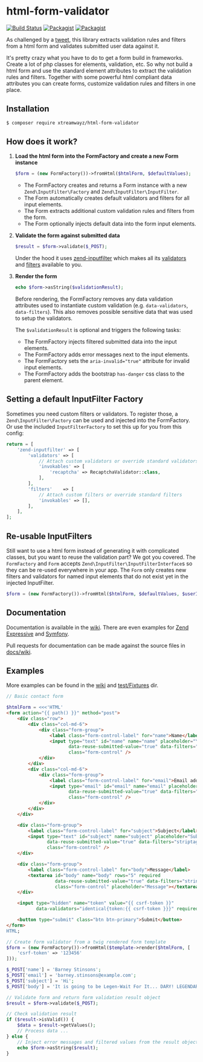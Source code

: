 # html-form-validator

[![Build Status](https://travis-ci.com/xtreamwayz/html-form-validator.svg?branch=master)](https://travis-ci.com/xtreamwayz/html-form-validator)
[![Packagist](https://img.shields.io/packagist/v/xtreamwayz/html-form-validator.svg)](https://packagist.org/packages/xtreamwayz/html-form-validator)
[![Packagist](https://img.shields.io/packagist/vpre/xtreamwayz/html-form-validator.svg)](https://packagist.org/packages/xtreamwayz/html-form-validator)

As challenged by a [tweet](https://twitter.com/Ocramius/status/680817040429592576), this library extracts validation
rules and filters from a html form and validates submitted user data against it.

It's pretty crazy what you have to do to get a form build in frameworks. Create a lot of php classes for elements,
validation, etc. So why not build a html form and use the standard element attributes to extract the validation rules
and filters. Together with some powerful html compliant data attributes you can create forms, customize validation
rules and filters in one place.

## Installation

```bash
$ composer require xtreamwayz/html-form-validator
```

## How does it work?

1. **Load the html form into the FormFactory and create a new Form instance**

    ```php
    $form = (new FormFactory())->fromHtml($htmlForm, $defaultValues);
    ```

    - The FormFactory creates and returns a Form instance with a new `Zend\InputFilter\Factory` and
      `Zend\InputFilter\InputFilter`.
    - The Form automatically creates default validators and filters for all input elements.
    - The Form extracts additional custom validation rules and filters from the form.
    - The Form optionally injects default data into the form input elements.

2. **Validate the form against submitted data**

    ```php
    $result = $form->validate($_POST);
    ```

    Under the hood it uses [zend-inputfilter](https://docs.zendframework.com/zend-inputfilter/) which makes all its
    [validators](https://docs.zendframework.com/zend-validator/set/) and
    [filters](https://docs.zendframework.com/zend-filter/standard-filters/) available to you.

3. **Render the form**

    ```php
    echo $form->asString($validationResult);
    ```

    Before rendering, the FormFactory removes any data validation attributes used to instantiate custom validation
    (e.g. `data-validators`, `data-filters`). This also removes possible sensitive data that was used to setup
    the validators.

    The `$validationResult` is optional and triggers the following tasks:
    - The FormFactory injects filtered submitted data into the input elements.
    - The FormFactory adds error messages next to the input elements.
    - The FormFactory sets the `aria-invalid="true"` attribute for invalid input elements.
    - The FormFactory adds the bootstrap `has-danger` css class to the parent element.

## Setting a default InputFilter Factory

Sometimes you need custom filters or validators. To register those, a `Zend\InputFilter\Factory` can be used and
injected into the FormFactory. Or use the included `InputFilterFactory` to set this up for you from this config:

```php
return = [
    'zend-inputfilter' => [
        'validators' => [
            // Attach custom validators or override standard validators
            'invokables' => [
                'recaptcha' => RecaptchaValidator::class,
            ],
        ],
        'filters'    => [
            // Attach custom filters or override standard filters
            'invokables' => [],
        ],
    ],
];
```

## Re-usable InputFilters

Still want to use a html form instead of generating it with complicated classes, but you want to reuse the validation
part? We got you covered. The `FormFactory` and `Form` accepts `Zend\InputFilter\InputFilterInterface`s so they can be
re-used everywhere in your app. The `Form` only creates new filters and validators for named input elements that do not
exist yet in the injected InputFilter.

```php
$form = (new FormFactory())->fromHtml($htmlForm, $defaultValues, $userInputFilter);
```

## Documentation

Documentation is available in the [wiki](https://github.com/xtreamwayz/html-form-validator/wiki). There are even
examples for [Zend Expressive](https://github.com/xtreamwayz/html-form-validator/wiki/Example-Zend-Expressive-Action)
and [Symfony](https://github.com/xtreamwayz/html-form-validator/wiki/Example-Symfony-Action).

Pull requests for documentation can be made against the source files in [docs/wiki](docs/wiki).

## Examples

More examples can be found in the [wiki](https://github.com/xtreamwayz/html-form-validator/wiki) and
[test/Fixtures](https://github.com/xtreamwayz/html-form-validator/tree/master/test/Fixtures) dir.

```php
// Basic contact form

$htmlForm = <<<'HTML'
<form action="{{ path() }}" method="post">
    <div class="row">
        <div class="col-md-6">
            <div class="form-group">
                <label class="form-control-label" for="name">Name</label>
                <input type="text" id="name" name="name" placeholder="Your name" required
                       data-reuse-submitted-value="true" data-filters="striptags|stringtrim"
                       class="form-control" />
            </div>
        </div>
        <div class="col-md-6">
            <div class="form-group">
                <label class="form-control-label" for="email">Email address</label>
                <input type="email" id="email" name="email" placeholder="Your email address" required
                       data-reuse-submitted-value="true" data-filters="striptags|stringtrim"
                       class="form-control" />
            </div>
        </div>
    </div>

    <div class="form-group">
        <label class="form-control-label" for="subject">Subject</label>
        <input type="text" id="subject" name="subject" placeholder="Subject" required
               data-reuse-submitted-value="true" data-filters="striptags|stringtrim"
               class="form-control" />
    </div>

    <div class="form-group">
        <label class="form-control-label" for="body">Message</label>
        <textarea id="body" name="body" rows="5" required
                  data-reuse-submitted-value="true" data-filters="stringtrim"
                  class="form-control" placeholder="Message"></textarea>
    </div>

    <input type="hidden" name="token" value="{{ csrf-token }}"
           data-validators="identical{token:{{ csrf-token }}}" required />

    <button type="submit" class="btn btn-primary">Submit</button>
</form>
HTML;

// Create form validator from a twig rendered form template
$form = (new FormFactory())->fromHtml($template->render($htmlForm, [
    'csrf-token' => '123456'
]));

$_POST['name'] = 'Barney Stinsons';
$_POST['email'] = 'barney.stinsons@example.com';
$_POST['subject'] = 'Hi';
$_POST['body'] = 'It is going to be Legen-Wait For It... DARY! LEGENDARY!';

// Validate form and return form validation result object
$result = $form->validate($_POST);

// Check validation result
if ($result->isValid()) {
    $data = $result->getValues();
    // Process data ...
} else {
    // Inject error messages and filtered values from the result object
    echo $form->asString($result);
}
```
